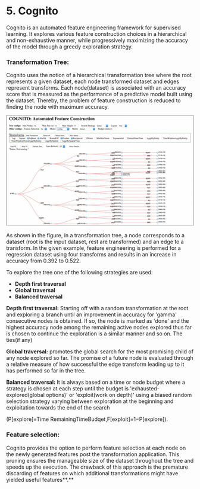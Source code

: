# 5. Cognito

Cognito is an automated feature engineering framework for supervised learning. It explores various feature construction choices in a hierarchical and non-exhaustive manner, while progressively maximizing the accuracy of the model through a greedy exploration strategy.

### **Transformation Tree:**

Cognito uses the notion of a hierarchical transformation tree where the root represents a given dataset, each node transformed dataset and edges represent transforms. Each node\(dataset\) is associated with an accuracy score that is measured as the performance of a predictive model built using the dataset. Thereby, the problem of feature construction is reduced to finding the node with maximum accuracy.

![](../.gitbook/assets/image%20%287%29.png)

As shown in the figure, in a transformation tree, a node corresponds to a dataset \(root is the input dataset, rest are transformed\) and an edge to a transform. In the given example, feature engineering is performed for a regression dataset using four transforms and results in an increase in accuracy from 0.392 to 0.522.

To explore the tree one of the following strategies are used:                                                                     

* **Depth first traversal**
* **Global traversal**
* **Balanced traversal**

**Depth first traversal:** Starting off with a random transformation at the root and exploring a branch until an improvement in accuracy for 'gamma' consecutive nodes is obtained. If so, the node is marked as 'done' and the highest accuracy node among the remaining active nodes explored thus far is chosen to continue the exploration is a similar manner and so on. The ties\(if any\)

**Global traversal:** promotes the global search for the most promising child of any node explored so far. The promise of a future node is evaluated through a relative measure of how successful the edge transform leading up to it has performed so far in the tree.

**Balanced traversal:** It is always based on a time or node budget where a strategy is chosen at each step until the budget is 'exhausted-explored\(global options\)' or 'exploit\(work on depth\)' using a biased random selection strategy varying between exploration at the beginning and exploitation towards the end of the search 

\(P\[explore\]=Time RemainingTimeBudqet,F\[exploit\]=1−P\[explore\]\).



### **Feature selection:** 

Cognito provides the option to perform feature selection at each node on the newly generated features post the transformation application. This pruning ensures the manageable size of the dataset throughout the tree and speeds up the execution. The drawback of this approach is the premature discarding of features on which additional transformations might have yielded useful features**.**

